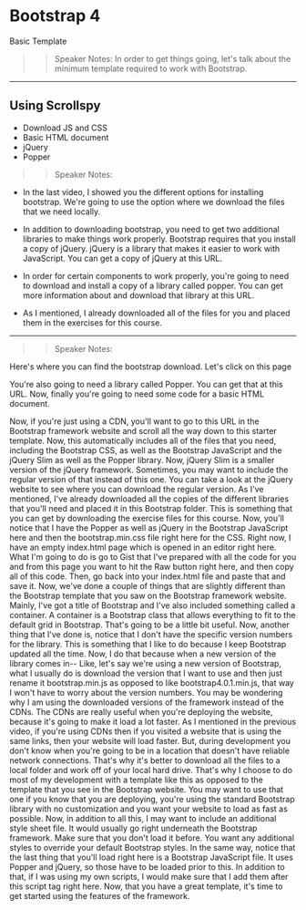 <!-- .slide: data-state="title" -->

# Bootstrap 4

Basic Template

> > Speaker Notes:
> > In order to get things going, let's talk about the minimum template required to work with Bootstrap.

---

## Using Scrollspy

- Download JS and CSS
- Basic HTML document
- jQuery
- Popper

> > Speaker Notes:

- In the last video, I showed you the different options for installing bootstrap. We're going to use the option where we download the files that we need locally.

- In addition to downloading bootstrap, you need to get two additional libraries to make things work properly. Bootstrap requires that you install a copy of jQuery. jQuery is a library that makes it easier to work with JavaScript. You can get a copy of jQuery at this URL.

- In order for certain components to work properly, you're going to need to download and install a copy of a library called popper. You can get more information about and download that library at this URL.

- As I mentioned, I already downloaded all of the files for you and placed them in the exercises for this course.

---

> > Speaker Notes:

Here's where you can find the bootstrap download. Let's click on this page

You're also going to need a library called Popper. You can get that at this URL. Now, finally you're going to need some code for a basic HTML document.

Now, if you're just using a CDN, you'll want to go to this URL in the Bootstrap framework website and scroll all the way down to this starter template. Now, this automatically includes all of the files that you need, including the Bootstrap CSS, as well as the Bootstrap JavaScript and the jQuery Slim as well as the Popper library. Now, jQuery Slim is a smaller version of the jQuery framework. Sometimes, you may want to include the regular version of that instead of this one. You can take a look at the jQuery website to see where you can download the regular version. As I've mentioned, I've already downloaded all the copies of the different libraries that you'll need and placed it in this Bootstrap folder. This is something that you can get by downloading the exercise files for this course. Now, you'll notice that I have the Popper as well as jQuery in the Bootstrap JavaScript here and then the bootstrap.min.css file right here for the CSS. Right now, I have an empty index.html page which is opened in an editor right here. What I'm going to do is go to Gist that I've prepared with all the code for you and from this page you want to hit the Raw button right here, and then copy all of this code. Then, go back into your index.html file and paste that and save it. Now, we've done a couple of things that are slightly different than the Bootstrap template that you saw on the Bootstrap framework website. Mainly, I've got a title of Bootstrap and I've also included something called a container. A container is a Bootstrap class that allows everything to fit to the default grid in Bootstrap. That's going to be a little bit useful. Now, another thing that I've done is, notice that I don't have the specific version numbers for the library. This is something that I like to do because I keep Bootstrap updated all the time. Now, I do that because when a new version of the library comes in-- Like, let's say we're using a new version of Bootstrap, what I usually do is download the version that I want to use and then just rename it bootstrap.min.js as opposed to like bootstrap4.0.1.min.js, that way I won't have to worry about the version numbers. You may be wondering why I am using the downloaded versions of the framework instead of the CDNs. The CDNs are really useful when you're deploying the website, because it's going to make it load a lot faster. As I mentioned in the previous video, if you're using CDNs then if you visited a website that is using the same links, then your website will load faster. But, during development you don't know when you're going to be in a location that doesn't have reliable network connections. That's why it's better to download all the files to a local folder and work off of your local hard drive. That's why I choose to do most of my development with a template like this as opposed to the template that you see in the Bootstrap website. You may want to use that one if you know that you are deploying, you're using the standard Bootstrap library with no customization and you want your website to load as fast as possible. Now, in addition to all this, I may want to include an additional style sheet file. It would usually go right underneath the Bootstrap framework. Make sure that you don't load it before. You want any additional styles to override your default Bootstrap styles. In the same way, notice that the last thing that you'll load right here is a Bootstrap JavaScript file. It uses Popper and jQuery, so those have to be loaded prior to this. In addition to that, if I was using my own scripts, I would make sure that I add them after this script tag right here. Now, that you have a great template, it's time to get started using the features of the framework.
